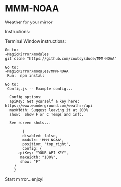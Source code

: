 # MMM-NOAA
Weather for your mirror

Instructions:

Terminal Window instructions:

    Go to:
    ~MagicMirror/modules
    git clone "https://github.com/cowboysdude/MMM-NOAA"

    Go to:
    ~MagicMirror/modules/MMM-NOAA
     Run:  npm install

    Go to:
     Config.js -- Example config...
     
      Config options:
      apiKey: Get yourself a key here:   https://www.wunderground.com/weather/api
      maxWidth: Suggest leaving it at 100%
      show:  Show F or C Temps and info. 
      
      See screen shots...     

            {
            disabled: false,
            module: 'MMM-NOAA',
            position: 'top_right',
            config: {
		  apiKey: "YOUR API KEY",
		   maxWidth: "100%",
		   show: "F"
		}
		}

Start mirror...enjoy!

